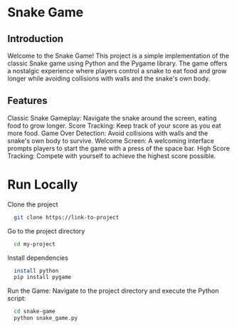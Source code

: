 # Snake Game

## Introduction

Welcome to the Snake Game! This project is a simple implementation of the classic Snake game using Python and the Pygame library. The game offers a nostalgic experience where players control a snake to eat food and grow longer while avoiding collisions with walls and the snake's own body.

## Features

Classic Snake Gameplay: Navigate the snake around the screen, eating food to grow longer.
Score Tracking: Keep track of your score as you eat more food.
Game Over Detection: Avoid collisions with walls and the snake's own body to survive.
Welcome Screen: A welcoming interface prompts players to start the game with a press of the space bar.
High Score Tracking: Compete with yourself to achieve the highest score possible.


# Run Locally

Clone the project

```bash
  git clone https://link-to-project
```

Go to the project directory

```bash
  cd my-project
```

Install dependencies

```bash
  install python
  pip install pygame

```

Run the Game: Navigate to the project directory and execute the Python script:

```bash
  cd snake-game
  python snake_game.py
